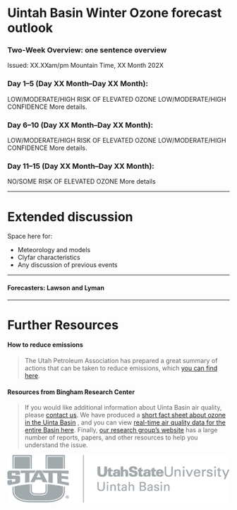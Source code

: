 # Uintah Basin Winter Ozone forecast outlook
### **Two-Week Overview**: one sentence overview
Issued: XX.XXam/pm Mountain Time, XX Month 202X

### Day 1–5 (Day XX Month–Day XX Month):
LOW/MODERATE/HIGH RISK OF ELEVATED OZONE
LOW/MODERATE/HIGH CONFIDENCE
More details.

### Day 6–10 (Day XX Month–Day XX Month):
LOW/MODERATE/HIGH RISK OF ELEVATED OZONE
LOW/MODERATE/HIGH CONFIDENCE
More details.

### Day 11–15 (Day XX Month–Day XX Month):
NO/SOME RISK OF ELEVATED OZONE
More details

____

# Extended discussion
Space here for:
- Meteorology and models
- Clyfar characteristics
- Any discussion of previous events

____

#### Forecasters: Lawson and Lyman
____

# Further Resources
#### How to reduce emissions
> The Utah Petroleum Association has prepared a great summary of actions that can be taken to reduce emissions, which [you can find here](https://www.usu.edu/binghamresearch/images/latchthehatch.jpg).

#### Resources from **Bingham Research Center**
> If you would like additional information about Uinta Basin air quality, please [contact us](https://www.usu.edu/binghamresearch/contact-us).  We have produced a [short fact sheet about ozone in the Uinta Basin](https://www.usu.edu/binghamresearch/files/2-pagehandoutUBairquality.pdf) , and you can view [real-time air quality data for the entire Basin here](http://ubair.usu.edu/index.html).  Finally, [our research group’s website](https://www.usu.edu/binghamresearch) has a large number of reports, papers, and other resources to help you understand the issue.

![Bingham Research Center](/public/images/UB_01_UStateLeft_Gray.png)

